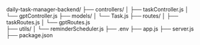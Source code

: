 daily-task-manager-backend/
├── controllers/
│   ├── taskController.js
│   └── gptController.js
├── models/
│   └── Task.js
├── routes/
│   ├── taskRoutes.js
│   └── gptRoutes.js         
├── utils/
│   └── reminderScheduler.js
├── .env
├── app.js
├── server.js
├── package.json



